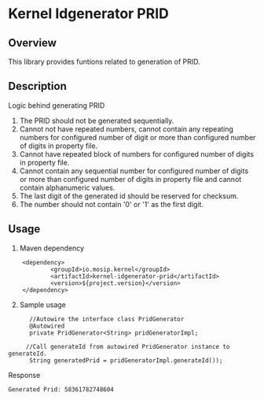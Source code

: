 # Kernel Idgenerator PRID

## Overview
This library provides funtions related to generation of PRID.

## Description
Logic behind generating PRID
1. The PRID should not be generated sequentially.
2. Cannot not have repeated numbers, cannot contain any repeating numbers for configured number of digit or more than configured number of digits in property file.
3. Cannot have repeated block of numbers for configured number of digits in property file.
4. Cannot contain any sequential number for configured number of digits or more than configured number of digits in property file and cannot contain alphanumeric values.
5. The last digit of the generated id should be reserved for checksum.
6. The number should not contain '0' or '1' as the first digit.

## Usage
 
1. Maven dependency

```
	<dependency>
			<groupId>io.mosip.kernel</groupId>
			<artifactId>kernel-idgenerator-prid</artifactId>
			<version>${project.version}</version>
	</dependency>

```

2. Sample usage

```  
      //Autowire the interface class PridGenerator
	  @Autowired
	  private PridGenerator<String> pridGeneratorImpl;
	
     //Call generateId from autowired PridGenerator instance to generateId.
	  String generatedPrid = pridGeneratorImpl.generateId());
```	  
	  
Response

```	  
Generated Prid: 58361782748604
```	
   
   








